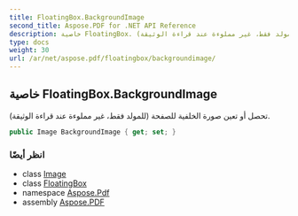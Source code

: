 ```yaml
---
title: FloatingBox.BackgroundImage
second_title: Aspose.PDF for .NET API Reference
description: خاصية FloatingBox. تحصل أو تعين صورة الخلفية للصفحة (للمولد فقط، غير مملوءة عند قراءة الوثيقة)
type: docs
weight: 30
url: /ar/net/aspose.pdf/floatingbox/backgroundimage/
---
```

## خاصية FloatingBox.BackgroundImage

تحصل أو تعين صورة الخلفية للصفحة (للمولد فقط، غير مملوءة عند قراءة الوثيقة).

```csharp
public Image BackgroundImage { get; set; }
```

### انظر أيضًا

* class [Image](../../image/)
* class [FloatingBox](../)
* namespace [Aspose.Pdf](../../../aspose.pdf/)
* assembly [Aspose.PDF](../../../)